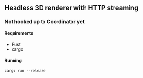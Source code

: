 
## Headless 3D renderer with HTTP streaming

### Not hooked up to Coordinator yet

#### Requirements
- Rust
- cargo

#### Running
    cargo run --release
